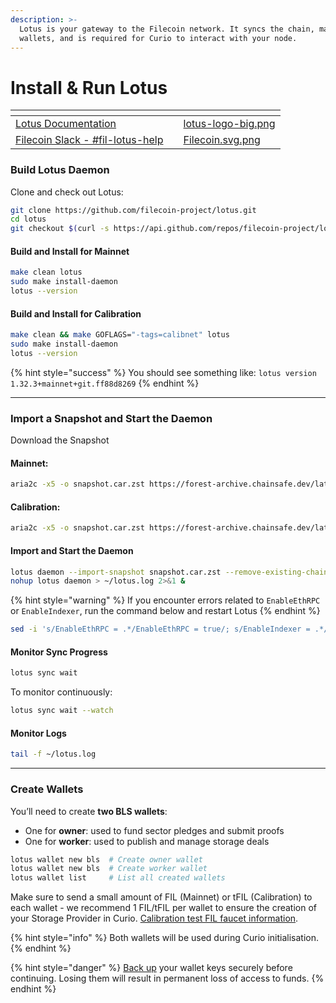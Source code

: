 ```yaml
---
description: >-
  Lotus is your gateway to the Filecoin network. It syncs the chain, manages
  wallets, and is required for Curio to interact with your node.
---
```


# Install & Run Lotus

<table data-view="cards"><thead><tr><th></th><th></th><th data-hidden data-card-cover data-type="files"></th></tr></thead><tbody><tr><td><a href="https://lotus.filecoin.io/lotus/get-started/what-is-lotus/">Lotus Documentation</a></td><td></td><td><a href="../../.gitbook/assets/lotus-logo-big.png">lotus-logo-big.png</a></td></tr><tr><td><a href="https://filecoinproject.slack.com/archives/CPFTWMY7N">Filecoin Slack - #fil-lotus-help</a></td><td></td><td><a href="../../.gitbook/assets/Filecoin.svg.png">Filecoin.svg.png</a></td></tr></tbody></table>

### Build Lotus Daemon

Clone and check out Lotus:

```sh
git clone https://github.com/filecoin-project/lotus.git
cd lotus
git checkout $(curl -s https://api.github.com/repos/filecoin-project/lotus/releases/latest | jq -r .tag_name)
```

#### **Build and Install for Mainnet**

```sh
make clean lotus
sudo make install-daemon
lotus --version
```

#### **Build and Install for Calibration**

```sh
make clean && make GOFLAGS="-tags=calibnet" lotus
sudo make install-daemon
lotus --version
```

{% hint style="success" %}
You should see something like: `lotus version 1.32.3+mainnet+git.ff88d8269`
{% endhint %}

***

### Import a Snapshot and Start the Daemon

Download the Snapshot

#### Mainnet:

```sh
aria2c -x5 -o snapshot.car.zst https://forest-archive.chainsafe.dev/latest/mainnet/
```

#### Calibration:

```sh
aria2c -x5 -o snapshot.car.zst https://forest-archive.chainsafe.dev/latest/calibnet/
```

#### Import and Start the Daemon

```sh
lotus daemon --import-snapshot snapshot.car.zst --remove-existing-chain --halt-after-import
nohup lotus daemon > ~/lotus.log 2>&1 &
```

{% hint style="warning" %}
If you encounter errors related to `EnableEthRPC` or `EnableIndexer`, run the command below and restart Lotus
{% endhint %}

```sh
sed -i 's/EnableEthRPC = .*/EnableEthRPC = true/; s/EnableIndexer = .*/EnableIndexer = true/' ~/.lotus/config.toml
```

#### **Monitor Sync Progress**

```sh
lotus sync wait
```

To monitor continuously:

```sh
lotus sync wait --watch
```

#### **Monitor Logs**

```sh
tail -f ~/lotus.log
```

***

### Create Wallets

You’ll need to create **two BLS wallets**:

* One for **owner**: used to fund sector pledges and submit proofs
* One for **worker**: used to publish and manage storage deals

```sh
lotus wallet new bls  # Create owner wallet
lotus wallet new bls  # Create worker wallet
lotus wallet list     # List all created wallets
```

Make sure to send a small amount of FIL (Mainnet) or tFIL (Calibration) to each wallet - we recommend 1 FIL/tFIL per wallet to ensure the creation of your Storage Provider in Curio. [Calibration test FIL faucet information](https://docs.filecoin.io/smart-contracts/developing-contracts/get-test-tokens).

{% hint style="info" %}
Both wallets will be used during Curio initialisation.
{% endhint %}

{% hint style="danger" %}
[Back up](https://lotus.filecoin.io/lotus/manage/manage-fil/#exporting-and-importing-addresses) your wallet keys securely before continuing. Losing them will result in permanent loss of access to funds.
{% endhint %}
